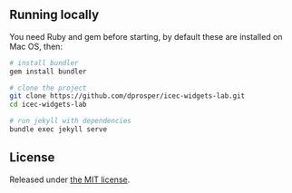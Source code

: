 ## Running locally

You need Ruby and gem before starting, by default these are installed on Mac OS, then:

```bash
# install bundler
gem install bundler

# clone the project
git clone https://github.com/dprosper/icec-widgets-lab.git
cd icec-widgets-lab

# run jekyll with dependencies
bundle exec jekyll serve
```

## License

Released under [the MIT license](LICENSE).
